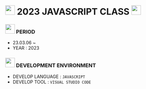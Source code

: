 # <img src = "https://cdn-icons-png.flaticon.com/512/8312/8312494.png" width = "30" height = "30"> 2023 JAVASCRIPT CLASS <img src = "https://cdn-icons-png.flaticon.com/512/8312/8312494.png" width = "30" height = "30" >

### <img src = "https://cdn-icons-png.flaticon.com/128/4341/4341050.png" width = "30" height = "30" > PERIOD 
- 23.03.06 ~ 
- YEAR : 2023

### <img src = "https://cdn-icons-png.flaticon.com/128/4341/4341102.png" width = "30" height = "30"> DEVELOPMENT ENVIRONMENT
- DEVELOP LANGUAGE :  ` JAVASCRIPT `
- DEVELOP TOOL : ` VISUAL STUDIO CODE ` 

